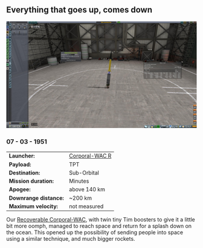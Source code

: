 ## Everything that goes up, comes down

![Not necessarily in one piece](recovery.jpg)
### 07 - 03 - 1951

|          |                |
|----------|----------------|
| **Launcher:** | [Corporal-WAC R](../lvs/corporal-wac-r) |
| **Payload:** | TPT |
| **Destination:** | Sub-Orbital |
| **Mission duration:** | Minutes |
| **Apogee:**| above 140 km |
| **Downrange distance:** | ~200 km |
| **Maximum velocity:** | not measured |

Our [Recoverable Corporal-WAC](../lvs/corporal-wac-r.md), with twin tiny Tim boosters to give it a little bit more oomph, managed to reach space and return for a splash down on the ocean.
This opened up the possibility of sending people into space using a similar technique, and much bigger rockets.
